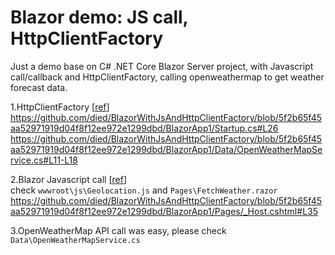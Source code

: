 # Blazor demo: JS call, HttpClientFactory
Just a demo base on C# .NET Core Blazor Server project, with Javascript call/callback and HttpClientFactory, calling openweathermap to get weather forecast data.

1.HttpClientFactory [[ref](https://docs.microsoft.com/en-us/dotnet/architecture/microservices/implement-resilient-applications/use-httpclientfactory-to-implement-resilient-http-requests)]  
https://github.com/died/BlazorWithJsAndHttpClientFactory/blob/5f2b65f45aa52971919d04f8f12ee972e1299dbd/BlazorApp1/Startup.cs#L26
https://github.com/died/BlazorWithJsAndHttpClientFactory/blob/5f2b65f45aa52971919d04f8f12ee972e1299dbd/BlazorApp1/Data/OpenWeatherMapService.cs#L11-L18  

2.Blazor Javascript call [[ref](https://docs.microsoft.com/en-us/aspnet/core/blazor/call-javascript-from-dotnet?view=aspnetcore-3.1)]  
check `wwwroot\js\Geolocation.js` and `Pages\FetchWeather.razor` 
https://github.com/died/BlazorWithJsAndHttpClientFactory/blob/5f2b65f45aa52971919d04f8f12ee972e1299dbd/BlazorApp1/Pages/_Host.cshtml#L35

3.OpenWeatherMap API call was easy, please check `Data\OpenWeatherMapService.cs`